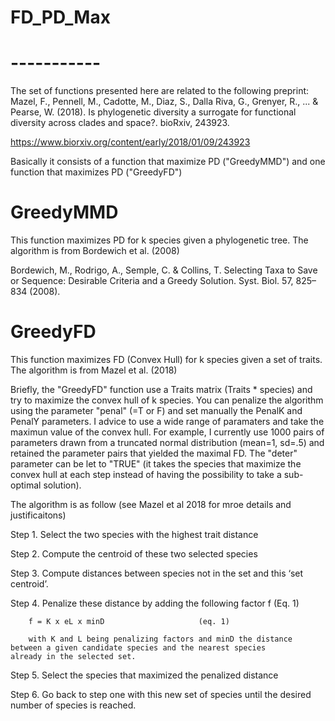 # FD_PD_Max
# -----------

The set of functions presented here are related to the following preprint: 
Mazel, F., Pennell, M., Cadotte, M., Diaz, S., Dalla Riva, G., Grenyer, R., ... & Pearse, W. (2018). Is phylogenetic diversity a surrogate for functional diversity across clades and space?. bioRxiv, 243923.

https://www.biorxiv.org/content/early/2018/01/09/243923

Basically it consists of a function that maximize PD ("GreedyMMD") and one function that maximizes PD ("GreedyFD")

# GreedyMMD

This function maximizes PD for k species given a phylogenetic tree. 
The algorithm is from Bordewich et al. (2008)

Bordewich, M., Rodrigo, A., Semple, C. & Collins, T. Selecting Taxa to Save or Sequence: Desirable Criteria and a Greedy Solution. Syst. Biol. 57, 825–834 (2008).


# GreedyFD

This function maximizes FD (Convex Hull) for k species given a set of traits. 
The algorithm is from Mazel et al. (2018)

Briefly, the "GreedyFD" function use a Traits matrix (Traits * species) and try to maximize the convex hull of k species. You can penalize the algorithm using the parameter "penal" (=T or F) and set manually the PenalK and PenalY parameters. I advice to use a wide range of paramaters and take the maximun value of the convex hull. For example, I currently use 1000 pairs of parameters drawn from a truncated normal distribution (mean=1, sd=.5) and retained the parameter pairs that yielded the maximal FD.  The "deter" parameter can be let to "TRUE" (it takes the species that maximize the convex hull at each step instead of having the possibility to take a sub-optimal solution).

The algorithm is as follow (see Mazel et al 2018 for mroe details and justificaitons)

Step 1. Select the two species with the highest trait distance

Step 2. Compute the centroid of these two selected species

Step 3. Compute distances between species not in the set and this ‘set centroid’. 

Step 4. Penalize these distance by adding the following factor f (Eq. 1)

        f = K x eL x minD					  (eq. 1)
        
        with K and L being penalizing factors and minD the distance between a given candidate species and the nearest species             already in the selected set. 
        
Step 5. Select the species that maximized the penalized distance

Step 6. Go back to step one with this new set of species until the desired number of species is reached. 

